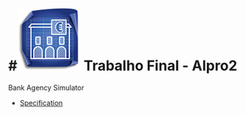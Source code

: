 #![Logo](src/resources/bank.png) Trabalho Final - Alpro2
=====================

Bank Agency Simulator

- [Specification](tf-2014-1.pdf)
